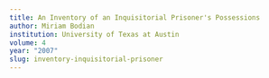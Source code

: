 ```yaml
---
title: An Inventory of an Inquisitorial Prisoner's Possessions
author: Miriam Bodian
institution: University of Texas at Austin
volume: 4
year: "2007"
slug: inventory-inquisitorial-prisoner
---
```

